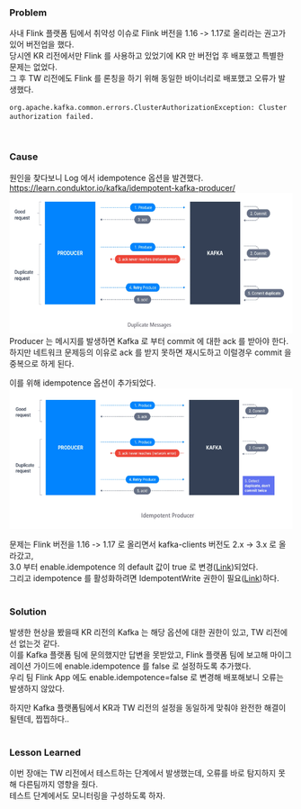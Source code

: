 ### Problem
사내 Flink 플랫폼 팀에서 취약성 이슈로 Flink 버전을 1.16 -> 1.17로 올리라는 권고가 있어 버전업을 했다.  
당시엔 KR 리전에서만 Flink 를 사용하고 있었기에 KR 만 버전업 후 배포했고 특별한 문제는 없었다.  
그 후 TW 리전에도 Flink 를 론칭을 하기 위해 동일한 바이너리로 배포했고 오류가 발생했다.
```
org.apache.kafka.common.errors.ClusterAuthorizationException: Cluster authorization failed.
```
<br/>

### Cause
원인을 찾다보니 Log 에서 idempotence 옵션을 발견했다.  
https://learn.conduktor.io/kafka/idempotent-kafka-producer/  
<img src="../../docs/kafka-idempotence-1.png" width="600px" height="250px" />  
Producer 는 메시지를 발생하면 Kafka 로 부터 commit 에 대한 ack 를 받아야 한다.  
하지만 네트워크 문제등의 이유로 ack 를 받지 못하면 재시도하고 이럴경우 commit 을 중복으로 하게 된다.

이를 위해 idempotence 옵션이 추가되었다.  
<img src="../../docs/kafka-idempotence-2.png" width="600px" height="250px" />  

문제는 Flink 버전을 1.16 -> 1.17 로 올리면서 kafka-clients 버전도 2.x -> 3.x 로 올라갔고,  
3.0 부터 enable.idempotence 의 default 값이 true 로 변경([Link](https://cwiki.apache.org/confluence/display/KAFKA/KIP-679%3A+Producer+will+enable+the+strongest+delivery+guarantee+by+default))되었다.  
그리고 idempotence 를 활성화하려면 IdempotentWrite 권한이 필요([Link](https://kafka.apache.org/documentation/#operations_resources_and_protocols))하다.
<br/>
<br/>

### Solution
발생한 현상을 봤을때 KR 리전의 Kafka 는 해당 옵션에 대한 권한이 있고, TW 리전에선 없는것 같다.  
이를 Kafka 플랫폼 팀에 문의했지만 답변을 못받았고, Flink 플랫폼 팀에 보고해 마이그레이션 가이드에 enable.idempotence 를 false 로 설정하도록 추가했다.  
우리 팀 Flink App 에도 enable.idempotence=false 로 변경해 배포해보니 오류는 발생하지 않았다.  

하지만 Kafka 플랫폼팀에서 KR과 TW 리전의 설정을 동일하게 맞춰야 완전한 해결이 될텐데, 찝찝하다..
<br/>
<br/>

### Lesson Learned
이번 장애는 TW 리전에서 테스트하는 단계에서 발생했는데, 오류를 바로 탐지하지 못해 다른팀까지 영향을 줬다.  
테스트 단계에서도 모니터링을 구성하도록 하자.
<br/>
<br/>
<br/>
